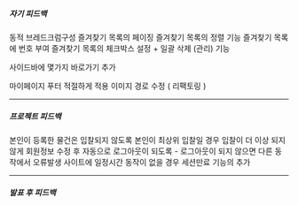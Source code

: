 ##### 자기 피드백
동적 브레드크럼구성
즐겨찾기 목록의 페이징
즐겨찾기 목록의 정렬 기능
즐겨찾기 목록에 번호 부여
즐겨찾기 목록의 체크박스 설정 + 일괄 삭제 (관리) 기능

사이드바에 몇가지 바로가기 추가

마이페이지 푸터 적절하게 적용
이미지 경로 수정 ( 리팩토링 )

***

##### 프로젝트 피드백
본인이 등록한 물건은 입찰되지 않도록
본인이 최상위 입찰일 경우 입찰이 더 이상 되지 않게
회원정보 수정 후 자동으로 로그아웃이 되도록 - 로그아웃이 되지 않으면 다른 동작에서 오류발생
사이트에 일정시간 동작이 없을 경우 세션만료 기능의 추가

***

##### 발표 후 피드백
